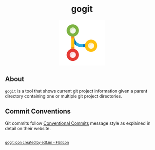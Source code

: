<h1 align="center">gogit</h1>

<div align="center">
	<img src="assets/gogit.png" width="150">
</div>


## About
`gogit` is a tool that shows current git project information given a parent directory containing
one or multiple git project directories.

## Commit Conventions
Git commits follow [Conventional Commits](https://www.conventionalcommits.org) message style as
explained in detail on their website.

<br/>
<sup>
    <a href="https://www.flaticon.com/free-icons/version-control" title="version control icons">
        gogit icon created by edt.im - Flaticon
    </a>
</sup>
